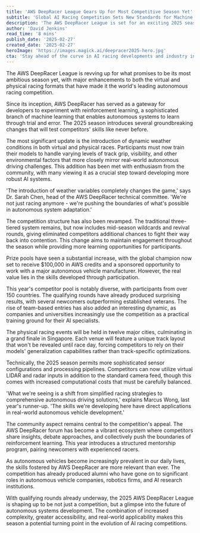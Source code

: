 ```yaml
---
title: 'AWS DeepRacer League Gears Up for Most Competitive Season Yet'
subtitle: 'Global AI Racing Competition Sets New Standards for Machine Learning Innovation'
description: 'The AWS DeepRacer League is set for an exciting 2025 season with enhancements to racing formats, dynamic weather challenges, and increased prize pools, highlighting the competition\'s role in advancing reinforcement learning and AI.'
author: 'David Jenkins'
read_time: '8 mins'
publish_date: '2025-02-27'
created_date: '2025-02-27'
heroImage: 'https://images.magick.ai/deepracer2025-hero.jpg'
cta: 'Stay ahead of the curve in AI racing developments and industry insights - follow us on LinkedIn for exclusive coverage of the AWS DeepRacer League and other cutting-edge tech competitions!'
---
```


The AWS DeepRacer League is revving up for what promises to be its most ambitious season yet, with major enhancements to both the virtual and physical racing formats that have made it the world's leading autonomous racing competition.

Since its inception, AWS DeepRacer has served as a gateway for developers to experiment with reinforcement learning, a sophisticated branch of machine learning that enables autonomous systems to learn through trial and error. The 2025 season introduces several groundbreaking changes that will test competitors' skills like never before.

The most significant update is the introduction of dynamic weather conditions in both virtual and physical races. Participants must now train their models to handle varying levels of track grip, visibility, and other environmental factors that more closely mirror real-world autonomous driving challenges. This addition has been met with enthusiasm from the community, with many viewing it as a crucial step toward developing more robust AI systems.

'The introduction of weather variables completely changes the game,' says Dr. Sarah Chen, head of the AWS DeepRacer technical committee. 'We're not just racing anymore - we're pushing the boundaries of what's possible in autonomous system adaptation.'

The competition structure has also been revamped. The traditional three-tiered system remains, but now includes mid-season wildcards and revival rounds, giving eliminated competitors additional chances to fight their way back into contention. This change aims to maintain engagement throughout the season while providing more learning opportunities for participants.

Prize pools have seen a substantial increase, with the global champion now set to receive $100,000 in AWS credits and a sponsored opportunity to work with a major autonomous vehicle manufacturer. However, the real value lies in the skills developed through participation.

This year's competitor pool is notably diverse, with participants from over 150 countries. The qualifying rounds have already produced surprising results, with several newcomers outperforming established veterans. The rise of team-based entries has also added an interesting dynamic, as companies and universities increasingly use the competition as a practical training ground for their AI specialists.

The physical racing events will be held in twelve major cities, culminating in a grand finale in Singapore. Each venue will feature a unique track layout that won't be revealed until race day, forcing competitors to rely on their models' generalization capabilities rather than track-specific optimizations.

Technically, the 2025 season permits more sophisticated sensor configurations and processing pipelines. Competitors can now utilize virtual LIDAR and radar inputs in addition to the standard camera feed, though this comes with increased computational costs that must be carefully balanced.

'What we're seeing is a shift from simplified racing strategies to comprehensive autonomous driving solutions,' explains Marcus Wong, last year's runner-up. 'The skills we're developing here have direct applications in real-world autonomous vehicle development.'

The community aspect remains central to the competition's appeal. The AWS DeepRacer forum has become a vibrant ecosystem where competitors share insights, debate approaches, and collectively push the boundaries of reinforcement learning. This year introduces a structured mentorship program, pairing newcomers with experienced racers.

As autonomous vehicles become increasingly prevalent in our daily lives, the skills fostered by AWS DeepRacer are more relevant than ever. The competition has already produced alumni who have gone on to significant roles in autonomous vehicle companies, robotics firms, and AI research institutions.

With qualifying rounds already underway, the 2025 AWS DeepRacer League is shaping up to be not just a competition, but a glimpse into the future of autonomous systems development. The combination of increased complexity, greater accessibility, and real-world applicability makes this season a potential turning point in the evolution of AI racing competitions.